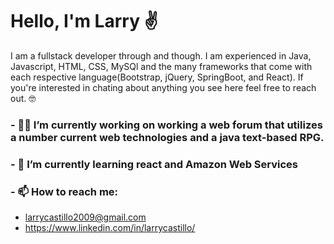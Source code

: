 # Hello, I'm Larry ✌

I am a fullstack developer through and though. I am experienced in Java, Javascript, HTML, CSS, MySQl and the many frameworks that come with each respective language(Bootstrap, jQuery, SpringBoot, and React). If you're interested in chating about anything you see here feel free to reach out. 🤓

### - 👷🏾 I’m currently working on working a web forum that utilizes a number current web technologies and a java text-based RPG. 
### - 📓 I’m currently learning react and Amazon Web Services
### - 📫 How to reach me: 
* larrycastillo2009@gmail.com
* https://www.linkedin.com/in/larrycastillo/
